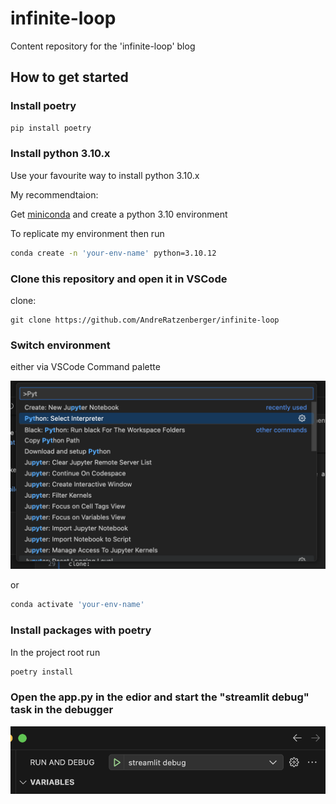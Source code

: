 # infinite-loop

Content repository for the 'infinite-loop' blog

## How to get started

### Install poetry

```bash
pip install poetry
```

### Install python 3.10.x

Use your favourite way to install python 3.10.x

My recommendtaion:

Get [miniconda](https://docs.anaconda.com/free/miniconda/) and create a python 3.10 environment

To replicate my environment then run

```bash
conda create -n 'your-env-name' python=3.10.12 
```

### Clone this repository and open it in VSCode

clone:
```
git clone https://github.com/AndreRatzenberger/infinite-loop
```

### Switch environment

either via VSCode Command palette

![alt text](.img/image.png)

or

```bash
conda activate 'your-env-name' 
```

### Install packages with poetry

In the project root run

```bash
poetry install
```

### Open the app.py in the edior and start the "streamlit debug" task in the debugger

![alt text](.img/image-1.png)
